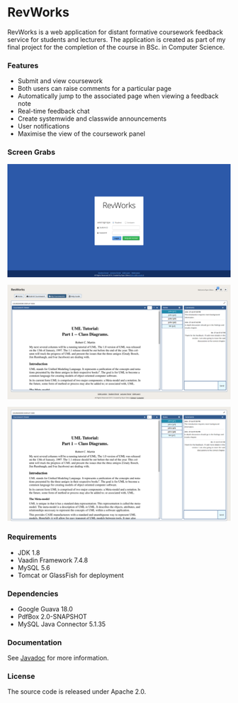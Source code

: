 # RevWorks

RevWorks is a web application for distant formative coursework feedback service for students and lecturers. The application is created as part of my final project for the completion of the course in BSc. in Computer Science.

### Features

  - Submit and view coursework
  - Both users can raise comments for a particular page
  - Automatically jump to the associated page when viewing a feedback note
  - Real-time feedback chat
  - Create systemwide and classwide announcements
  - User notifications
  - Maximise the view of the coursework panel

### Screen Grabs

![Screenshot](https://raw.githubusercontent.com/Daytron/revworks/develop/images/Login.png?token=AGk1Wqep2C505dwC7uHsZXjqnHabyDBXks5V52w4wA%3D%3D)

![Screenshot](https://raw.githubusercontent.com/Daytron/revworks/develop/images/CourseworkView.png?token=AGk1Wv5WKJoHkYazs1DyAyKZT2xj9Dyxks5V520GwA%3D%3D)

![Screenshot](https://raw.githubusercontent.com/Daytron/revworks/develop/images/CourseworkViewMax.png?token=AGk1WuvwKpzqBabh6UJdjugXO4szSPXPks5V520ZwA%3D%3D)

### Requirements
- JDK 1.8
- Vaadin Framework 7.4.8
- MySQL 5.6
- Tomcat or GlassFish for deployment

### Dependencies

* Google Guava 18.0
* PdfBox 2.0-SNAPSHOT
* MySQL Java Connector 5.1.35

### Documentation
See [Javadoc](https://daytron.github.io/revworks/) for more information.


### License
The source code is released under Apache 2.0.





